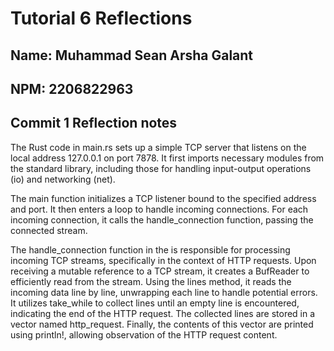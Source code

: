 # Tutorial 6 Reflections
## Name: Muhammad Sean Arsha Galant
## NPM: 2206822963

## Commit 1 Reflection notes

The Rust code in main.rs sets up a simple TCP server that listens on the local address 127.0.0.1 on port 7878. It first imports necessary modules from the standard library, including those for handling input-output operations (io) and networking (net).

The main function initializes a TCP listener bound to the specified address and port. It then enters a loop to handle incoming connections. For each incoming connection, it calls the handle_connection function, passing the connected stream.

The handle_connection function in the is responsible for processing incoming TCP streams, specifically in the context of HTTP requests. Upon receiving a mutable reference to a TCP stream, it creates a BufReader to efficiently read from the stream. Using the lines method, it reads the incoming data line by line, unwrapping each line to handle potential errors. It utilizes take_while to collect lines until an empty line is encountered, indicating the end of the HTTP request. The collected lines are stored in a vector named http_request. Finally, the contents of this vector are printed using println!, allowing observation of the HTTP request content.


